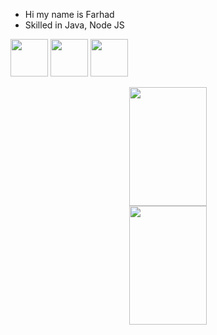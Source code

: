 

- Hi my name is Farhad 
- Skilled in Java, Node JS 

 [<img src="https://camo.githubusercontent.com/c8a9c5b414cd812ad6a97a46c29af67239ddaeae08c41724ff7d945fb4c047e5/68747470733a2f2f6564656e742e6769746875622e696f2f537570657254696e7949636f6e732f696d616765732f7376672f6c696e6b6564696e2e737667" width="60"/>](https://www.linkedin.com/in/farhad-aliyev/)  [<img src="https://camo.githubusercontent.com/8f245234577766478eaf3ee72b0615e99bb9ef3eaa56e1c37f75692811181d5c/68747470733a2f2f6564656e742e6769746875622e696f2f537570657254696e7949636f6e732f696d616765732f7376672f66616365626f6f6b2e737667" width="60"/>](https://www.facebook.com/farhad.aliev.564/) [<img src="https://camo.githubusercontent.com/f4b401dd7cd9b7840fd31acafd49e151a80e4c9600bf219934461b96dd98e013/68747470733a2f2f6564656e742e6769746875622e696f2f537570657254696e7949636f6e732f696d616765732f7376672f74656c656772616d2e737667" width="60"/>](https://t.me/FarhadAliev1) 



<div align="center" display="flex">
<img height="190em" width="49.7%" src="https://github-readme-stats.vercel.app/api?username=FarhadAliev&theme=merko&show_icons=true" align = "center"/>
<img height="190em" width="49.7%" src="https://github-readme-streak-stats.herokuapp.com/?user=FarhadAliev&theme=merko" align = "center"/>
</div>



